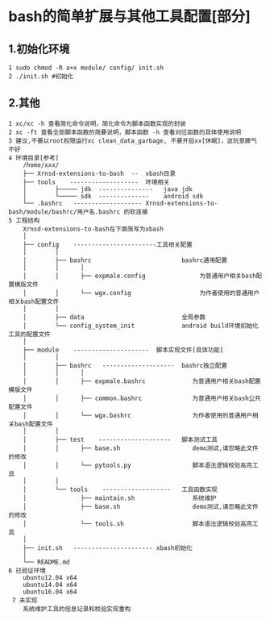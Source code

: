 bash的简单扩展与其他工具配置[部分]
=====
1.初始化环境
----------
    1 sudo chmod -R a+x module/ config/ init.sh
    2 ./init.sh #初始化

2.其他
----------
    1 xc/xc -h 查看简化命令说明，简化命令为脚本函数实现的封装
    2 xc -ft 查看全部脚本函数的简要说明，脚本函数 -h 查看对应函数的具体使用说明
    3 建议,不要以root权限运行xc clean_data_garbage, 不要开启xx[休眠]，这玩意脾气不好
    4 环境目录[参考]
        /home/xxx/
        ├── Xrnsd-extensions-to-bash  --  xbash目录
        ├── tools    -------------------  环境相关
        │        ├───── jdk  ---------------   java jdk
        │        └───── sdk  --------------    android sdk
        └── .bashrc   ------------------- Xrnsd-extensions-to-bash/module/bashrc/用户名.bashrc 的软连接
    5 工程结构
        Xrnsd-extensions-to-bash在下面简写为xbash
        │
        ├── config    -----------------------工具相关配置
        │        │
        │        ├── bashrc                         bashrc通用配置
        │        │      │
        │        │      ├── expmale.config               为普通用户相关bash配置模版文件
        │        │      └── wgx.config                   为作者使用的普通用户相关bash配置文件
        │        │
        │        ├── data                           全局参数
        │        └── config_system_init             android build环境初始化工具的配置文件
        │
        ├── module    ---------------------  脚本实现文件[具体功能]
        │        │
        │        ├── bashrc   --------------------  bashrc独立配置
        │        │      │
        │        │      ├── expmale.bashrc             为普通用户相关bash配置模版文件
        │        │      ├── common.bashrc              为普通用户相关bash公共配置文件
        │        │      └── wgx.bashrc                 为作者使用的普通用户相关bash配置文件
        │        │
        │        ├── test    --------------------   脚本测试工具
        │        │      ├── base.sh                    demo测试,请忽略此文件的修改
        │        │      └── pytools.py                 脚本语法逻辑校验高亮工具
        │        │
        │        └── tools    -------------------   工具函数实现
        │               ├── maintain.sh                系统维护
        │               ├── base.sh                    demo测试,请忽略此文件的修改
        │               └── tools.sh                   脚本语法逻辑校验高亮工具
        │
        ├── init.sh   ---------------------- xbash初始化
        │
        └── README.md
    6 已验证环境
        ubuntu12.04 x64
        ubuntu14.04 x64
        ubuntu16.04 x64
     7 未实现
        系统维护工具的信息记录和校验实现重构
